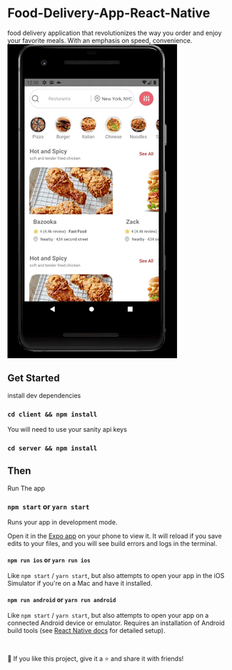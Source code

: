 # Food-Delivery-App-React-Native
food delivery application that revolutionizes the way you order and enjoy your favorite meals. With an emphasis on speed, convenience.    
![](https://github.com/Hassan-Elsayed10/FoodDelivery/blob/main/FoodDelivery.gif)

</p>

## Get Started

install dev dependencies

### `cd client && npm install` 

You will need to use your sanity api keys

### `cd server && npm install`

## Then

Run The app

### `npm start` or `yarn start`

Runs your app in development mode.

Open it in the [Expo app](https://expo.io) on your phone to view it. It will reload if you save edits to your files, and you will see build errors and logs in the terminal.

#### `npm run ios` or `yarn run ios`

Like `npm start` / `yarn start`, but also attempts to open your app in the iOS Simulator if you're on a Mac and have it installed.

#### `npm run android` or `yarn run android`

Like `npm start` / `yarn start`, but also attempts to open your app on a connected Android device or emulator. Requires an installation of Android build tools (see [React Native docs](https://facebook.github.io/react-native/docs/getting-started.html) for detailed setup).

<br />

💙 If you like this project, give it a ⭐ and share it with friends!
